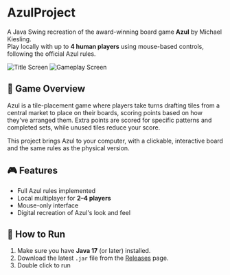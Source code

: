 # AzulProject

A Java Swing recreation of the award-winning board game **Azul** by Michael Kiesling.  
Play locally with up to **4 human players** using mouse-based controls, following the official Azul rules.

![Title Screen](<img width="1417" height="978" alt="image" src="https://github.com/user-attachments/assets/a2f0d427-b5be-41bd-a8bf-2e5850d9aa8f" />
)
![Gameplay Screen](<img width="1420" height="984" alt="image" src="https://github.com/user-attachments/assets/3c884d33-8473-409d-a641-29537a92c632" />
)

## 📜 Game Overview
Azul is a tile-placement game where players take turns drafting tiles from a central market to place on their boards, scoring points based on how they've arranged them. Extra points are scored for specific patterns and completed sets, while unused tiles reduce your score.

This project brings Azul to your computer, with a clickable, interactive board and the same rules as the physical version.

## 🎮 Features
- Full Azul rules implemented
- Local multiplayer for **2–4 players**
- Mouse-only interface
- Digital recreation of Azul's look and feel

## 🚀 How to Run
1. Make sure you have **Java 17** (or later) installed.
2. Download the latest `.jar` file from the [Releases](https://github.com/lucca-t/AzulProject/releases) page.
3. Double click to run
